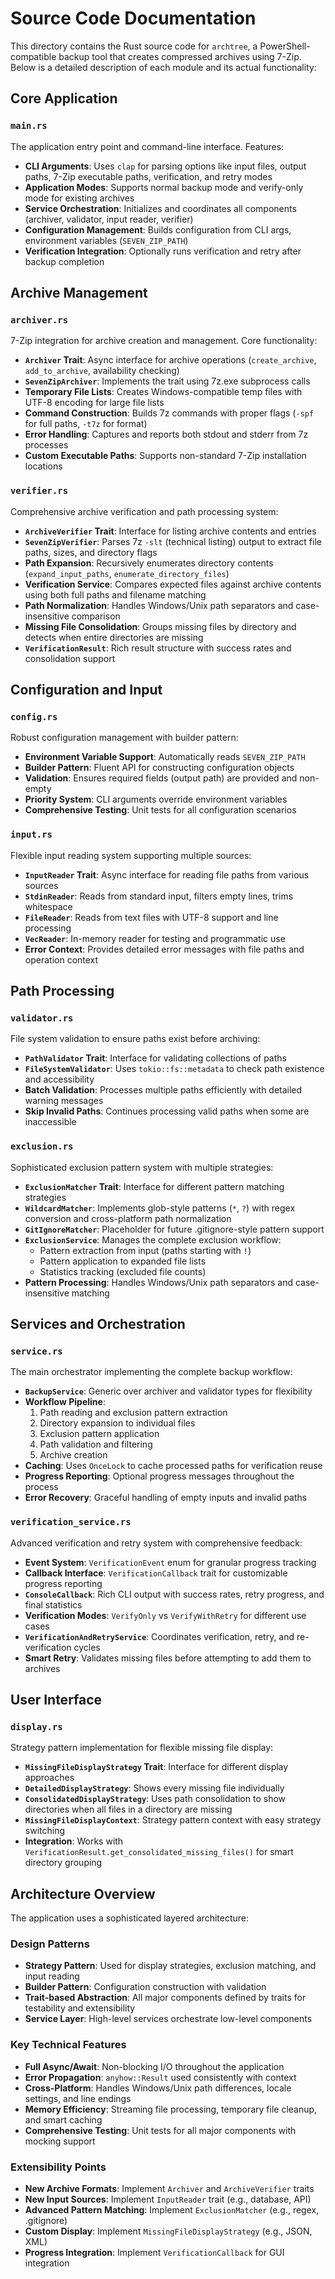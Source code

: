 # Source Code Documentation

This directory contains the Rust source code for `archtree`, a PowerShell-compatible backup tool that creates compressed archives using 7-Zip. Below is a detailed description of each module and its actual functionality:

## Core Application

### `main.rs`
The application entry point and command-line interface. Features:
- **CLI Arguments**: Uses `clap` for parsing options like input files, output paths, 7-Zip executable paths, verification, and retry modes
- **Application Modes**: Supports normal backup mode and verify-only mode for existing archives
- **Service Orchestration**: Initializes and coordinates all components (archiver, validator, input reader, verifier)
- **Configuration Management**: Builds configuration from CLI args, environment variables (`SEVEN_ZIP_PATH`)
- **Verification Integration**: Optionally runs verification and retry after backup completion

## Archive Management

### `archiver.rs`
7-Zip integration for archive creation and management. Core functionality:
- **`Archiver` Trait**: Async interface for archive operations (`create_archive`, `add_to_archive`, availability checking)
- **`SevenZipArchiver`**: Implements the trait using 7z.exe subprocess calls
- **Temporary File Lists**: Creates Windows-compatible temp files with UTF-8 encoding for large file lists
- **Command Construction**: Builds 7z commands with proper flags (`-spf` for full paths, `-t7z` for format)
- **Error Handling**: Captures and reports both stdout and stderr from 7z processes
- **Custom Executable Paths**: Supports non-standard 7-Zip installation locations

### `verifier.rs`
Comprehensive archive verification and path processing system:
- **`ArchiveVerifier` Trait**: Interface for listing archive contents and entries
- **`SevenZipVerifier`**: Parses 7z `-slt` (technical listing) output to extract file paths, sizes, and directory flags
- **Path Expansion**: Recursively enumerates directory contents (`expand_input_paths`, `enumerate_directory_files`)
- **Verification Service**: Compares expected files against archive contents using both full paths and filename matching
- **Path Normalization**: Handles Windows/Unix path separators and case-insensitive comparison
- **Missing File Consolidation**: Groups missing files by directory and detects when entire directories are missing
- **`VerificationResult`**: Rich result structure with success rates and consolidation support

## Configuration and Input

### `config.rs`
Robust configuration management with builder pattern:
- **Environment Variable Support**: Automatically reads `SEVEN_ZIP_PATH`
- **Builder Pattern**: Fluent API for constructing configuration objects
- **Validation**: Ensures required fields (output path) are provided and non-empty
- **Priority System**: CLI arguments override environment variables
- **Comprehensive Testing**: Unit tests for all configuration scenarios

### `input.rs`
Flexible input reading system supporting multiple sources:
- **`InputReader` Trait**: Async interface for reading file paths from various sources
- **`StdinReader`**: Reads from standard input, filters empty lines, trims whitespace
- **`FileReader`**: Reads from text files with UTF-8 support and line processing
- **`VecReader`**: In-memory reader for testing and programmatic use
- **Error Context**: Provides detailed error messages with file paths and operation context

## Path Processing

### `validator.rs`
File system validation to ensure paths exist before archiving:
- **`PathValidator` Trait**: Interface for validating collections of paths
- **`FileSystemValidator`**: Uses `tokio::fs::metadata` to check path existence and accessibility
- **Batch Validation**: Processes multiple paths efficiently with detailed warning messages
- **Skip Invalid Paths**: Continues processing valid paths when some are inaccessible

### `exclusion.rs`
Sophisticated exclusion pattern system with multiple strategies:
- **`ExclusionMatcher` Trait**: Interface for different pattern matching strategies
- **`WildcardMatcher`**: Implements glob-style patterns (`*`, `?`) with regex conversion and cross-platform path normalization
- **`GitIgnoreMatcher`**: Placeholder for future .gitignore-style pattern support
- **`ExclusionService`**: Manages the complete exclusion workflow:
  - Pattern extraction from input (paths starting with `!`)
  - Pattern application to expanded file lists
  - Statistics tracking (excluded file counts)
- **Pattern Processing**: Handles Windows/Unix path separators and case-insensitive matching

## Services and Orchestration

### `service.rs`
The main orchestrator implementing the complete backup workflow:
- **`BackupService`**: Generic over archiver and validator types for flexibility
- **Workflow Pipeline**: 
  1. Path reading and exclusion pattern extraction
  2. Directory expansion to individual files
  3. Exclusion pattern application
  4. Path validation and filtering
  5. Archive creation
- **Caching**: Uses `OnceLock` to cache processed paths for verification reuse
- **Progress Reporting**: Optional progress messages throughout the process
- **Error Recovery**: Graceful handling of empty inputs and invalid paths

### `verification_service.rs`
Advanced verification and retry system with comprehensive feedback:
- **Event System**: `VerificationEvent` enum for granular progress tracking
- **Callback Interface**: `VerificationCallback` trait for customizable progress reporting
- **`ConsoleCallback`**: Rich CLI output with success rates, retry progress, and final statistics
- **Verification Modes**: `VerifyOnly` vs `VerifyWithRetry` for different use cases
- **`VerificationAndRetryService`**: Coordinates verification, retry, and re-verification cycles
- **Smart Retry**: Validates missing files before attempting to add them to archives

## User Interface

### `display.rs`
Strategy pattern implementation for flexible missing file display:
- **`MissingFileDisplayStrategy` Trait**: Interface for different display approaches
- **`DetailedDisplayStrategy`**: Shows every missing file individually
- **`ConsolidatedDisplayStrategy`**: Uses path consolidation to show directories when all files in a directory are missing
- **`MissingFileDisplayContext`**: Strategy pattern context with easy strategy switching
- **Integration**: Works with `VerificationResult.get_consolidated_missing_files()` for smart directory grouping

## Architecture Overview

The application uses a sophisticated layered architecture:

### Design Patterns
- **Strategy Pattern**: Used for display strategies, exclusion matching, and input reading
- **Builder Pattern**: Configuration construction with validation
- **Trait-based Abstraction**: All major components defined by traits for testability and extensibility
- **Service Layer**: High-level services orchestrate low-level components

### Key Technical Features
- **Full Async/Await**: Non-blocking I/O throughout the application
- **Error Propagation**: `anyhow::Result` used consistently with context
- **Cross-Platform**: Handles Windows/Unix path differences, locale settings, and line endings
- **Memory Efficiency**: Streaming file processing, temporary file cleanup, and smart caching
- **Comprehensive Testing**: Unit tests for all major components with mocking support

### Extensibility Points
- **New Archive Formats**: Implement `Archiver` and `ArchiveVerifier` traits
- **New Input Sources**: Implement `InputReader` trait (e.g., database, API)
- **Advanced Pattern Matching**: Implement `ExclusionMatcher` (e.g., regex, .gitignore)
- **Custom Display**: Implement `MissingFileDisplayStrategy` (e.g., JSON, XML)
- **Progress Integration**: Implement `VerificationCallback` for GUI integration
